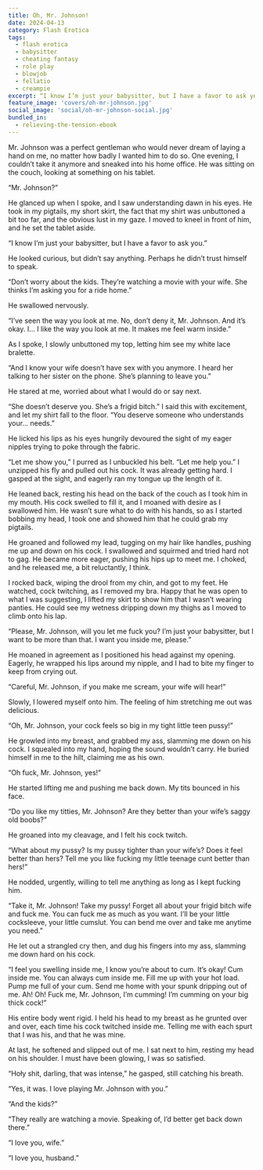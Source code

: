 ```yaml
---
title: Oh, Mr. Johnson!
date: 2024-04-13
category: Flash Erotica
tags:
  - flash erotica
  - babysitter
  - cheating fantasy
  - role play
  - blowjob
  - fellatio
  - creampie
excerpt: “I know I’m just your babysitter, but I have a favor to ask you.”
feature_image: 'covers/oh-mr-johnson.jpg'
social_image: 'social/oh-mr-johnson-social.jpg'
bundled_in:
  - relieving-the-tension-ebook
---
```


Mr. Johnson was a perfect gentleman who would never dream of laying a hand on me, no matter how badly I wanted him to do so. One evening, I couldn’t take it anymore and sneaked into his home office. He was sitting on the couch, looking at something on his tablet.

“Mr. Johnson?”

He glanced up when I spoke, and I saw understanding dawn in his eyes. He took in my pigtails, my short skirt, the fact that my shirt was unbuttoned a bit too far, and the obvious lust in my gaze. I moved to kneel in front of him, and he set the tablet aside.

“I know I’m just your babysitter, but I have a favor to ask you.”

He looked curious, but didn’t say anything. Perhaps he didn’t trust himself to speak.

“Don’t worry about the kids. They’re watching a movie with your wife. She thinks I’m asking you for a ride home.”

He swallowed nervously.

“I’ve seen the way you look at me. No, don’t deny it, Mr. Johnson. And it’s okay. I… I like the way you look at me. It makes me feel warm inside.”

As I spoke, I slowly unbuttoned my top, letting him see my white lace bralette.

“And I know your wife doesn’t have sex with you anymore. I heard her talking to her sister on the phone. She’s planning to leave you.”

He stared at me, worried about what I would do or say next.

“She doesn’t deserve you. She’s a frigid bitch.” I said this with excitement, and let my shirt fall to the floor. “You deserve someone who understands your… needs.”

He licked his lips as his eyes hungrily devoured the sight of my eager nipples trying to poke through the fabric.

“Let me show you,” I purred as I unbuckled his belt. “Let me help you.” I unzipped his fly and pulled out his cock. It was already getting hard. I gasped at the sight, and eagerly ran my tongue up the length of it.

He leaned back, resting his head on the back of the couch as I took him in my mouth. His cock swelled to fill it, and I moaned with desire as I swallowed him. He wasn’t sure what to do with his hands, so as I started bobbing my head, I took one and showed him that he could grab my pigtails.

He groaned and followed my lead, tugging on my hair like handles, pushing me up and down on his cock. I swallowed and squirmed and tried hard not to gag. He became more eager, pushing his hips up to meet me. I choked, and he released me, a bit reluctantly, I think.

I rocked back, wiping the drool from my chin, and got to my feet. He watched, cock twitching, as I removed my bra. Happy that he was open to what I was suggesting, I lifted my skirt to show him that I wasn’t wearing panties. He could see my wetness dripping down my thighs as I moved to climb onto his lap.

“Please, Mr. Johnson, will you let me fuck you? I’m just your babysitter, but I want to be more than that. I want you inside me, please.”

He moaned in agreement as I positioned his head against my opening. Eagerly, he wrapped his lips around my nipple, and I had to bite my finger to keep from crying out.

“Careful, Mr. Johnson, if you make me scream, your wife will hear!”

Slowly, I lowered myself onto him. The feeling of him stretching me out was delicious.

“Oh, Mr. Johnson, your cock feels so big in my tight little teen pussy!”

He growled into my breast, and grabbed my ass, slamming me down on his cock. I squealed into my hand, hoping the sound wouldn’t carry. He buried himself in me to the hilt, claiming me as his own.

“Oh fuck, Mr. Johnson, yes!”

He started lifting me and pushing me back down. My tits bounced in his face.

“Do you like my titties, Mr. Johnson? Are they better than your wife’s saggy old boobs?”

He groaned into my cleavage, and I felt his cock twitch.

“What about my pussy? Is my pussy tighter than your wife’s? Does it feel better than hers? Tell me you like fucking my little teenage cunt better than hers!”

He nodded, urgently, willing to tell me anything as long as I kept fucking him.

“Take it, Mr. Johnson! Take my pussy! Forget all about your frigid bitch wife and fuck me. You can fuck me as much as you want. I’ll be your little cocksleeve, your little cumslut. You can bend me over and take me anytime you need.”

He let out a strangled cry then, and dug his fingers into my ass, slamming me down hard on his cock.

“I feel you swelling inside me, I know you’re about to cum. It’s okay! Cum inside me. You can always cum inside me. Fill me up with your hot load. Pump me full of your cum. Send me home with your spunk dripping out of me. Ah! Oh! Fuck me, Mr. Johnson, I’m cumming! I’m cumming on your big thick cock!”

His entire body went rigid. I held his head to my breast as he grunted over and over, each time his cock twitched inside me. Telling me with each spurt that I was his, and that he was mine.

At last, he softened and slipped out of me. I sat next to him, resting my head on his shoulder. I must have been glowing, I was so satisfied.

“Hoły shit, darling, that was intense,” he gasped, still catching his breath.

“Yes, it was. I love playing Mr. Johnson with you.”

“And the kids?”

“They really are watching a movie. Speaking of, I’d better get back down there.”

“I love you, wife.”

“I love you, husband.”
